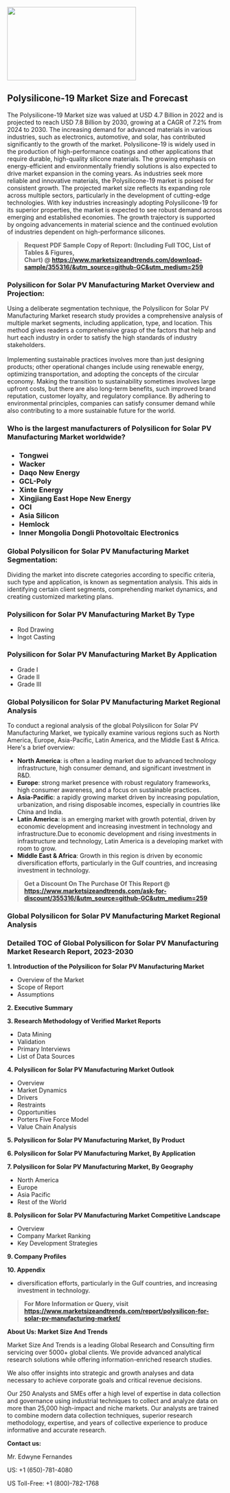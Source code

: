 <p><img class="alignnone size-medium wp-image-20088" src="https://ffe5etoiles.com/wp-content/uploads/2024/12/MST1-300x171.png" alt="" width="300" height="171" /></p><h2>Polysilicone-19 Market Size and Forecast</h2><p>The Polysilicone-19 Market size was valued at USD 4.7 Billion in 2022 and is projected to reach USD 7.8 Billion by 2030, growing at a CAGR of 7.2% from 2024 to 2030. The increasing demand for advanced materials in various industries, such as electronics, automotive, and solar, has contributed significantly to the growth of the market. Polysilicone-19 is widely used in the production of high-performance coatings and other applications that require durable, high-quality silicone materials. The growing emphasis on energy-efficient and environmentally friendly solutions is also expected to drive market expansion in the coming years. As industries seek more reliable and innovative materials, the Polysilicone-19 market is poised for consistent growth. The projected market size reflects its expanding role across multiple sectors, particularly in the development of cutting-edge technologies. With key industries increasingly adopting Polysilicone-19 for its superior properties, the market is expected to see robust demand across emerging and established economies. The growth trajectory is supported by ongoing advancements in material science and the continued evolution of industries dependent on high-performance silicones.</p></p><blockquote id="" class=""><strong>Request PDF Sample Copy of Report: (Including Full TOC, List of Tables &amp; Figures, Chart)&nbsp;@&nbsp;<strong><a href="https://www.marketsizeandtrends.com/download-sample/355316/&utm_source=github-GC&utm_medium=259" target="_blank">https://www.marketsizeandtrends.com/download-sample/355316/&utm_source=github-GC&utm_medium=259</a></strong></strong></blockquote><h3 id="" class="">Polysilicon for Solar PV Manufacturing Market&nbsp;Overview and Projection:</h3><p id="" class="">Using a deliberate segmentation technique, the Polysilicon for Solar PV Manufacturing Market research study provides a comprehensive analysis of multiple market segments, including application, type, and location. This method gives readers a comprehensive grasp of the factors that help and hurt each industry in order to satisfy the high standards of industry stakeholders. <br /> <br />Implementing sustainable practices involves more than just designing products; other operational changes include using renewable energy, optimizing transportation, and adopting the concepts of the circular economy. Making the transition to sustainability sometimes involves large upfront costs, but there are also long-term benefits, such improved brand reputation, customer loyalty, and regulatory compliance. By adhering to environmental principles, companies can satisfy consumer demand while also contributing to a more sustainable future for the world.</p><h3 id="" class="">Who is the largest manufacturers of&nbsp;Polysilicon for Solar PV Manufacturing Market worldwide?</h3><h3 class=""><p><ul><li>Tongwei </li><li> Wacker </li><li> Daqo New Energy </li><li> GCL-Poly </li><li> Xinte Energy </li><li> Xingjiang East Hope New Energy </li><li> OCI </li><li> Asia Silicon </li><li> Hemlock </li><li> Inner Mongolia Dongli Photovoltaic Electronics</li></ul></p></h3><h3 id="" class="">Global&nbsp;Polysilicon for Solar PV Manufacturing Market Segmentation:</h3><p id="" class="">Dividing the market into discrete categories according to specific criteria, such type and application, is known as segmentation analysis. This aids in identifying certain client segments, comprehending market dynamics, and creating customized marketing plans.</p><h3 id="" class="">Polysilicon for Solar PV Manufacturing Market&nbsp;By Type</h3><p><p><ul><li>Rod Drawing</li><li> Ingot Casting</p></li></ul></p></p><h3 id="" class="">Polysilicon for Solar PV Manufacturing Market&nbsp;By Application</h3><p class=""><p><ul><li>Grade I</li><li> Grade II</li><li> Grade III</li></ul></p></p><h3 id="" class="">Global Polysilicon for Solar PV Manufacturing Market Regional Analysis</h3><p id="" class="">To conduct a regional analysis of the global Polysilicon for Solar PV Manufacturing Market, we typically examine various regions such as North America, Europe, Asia-Pacific, Latin America, and the Middle East &amp; Africa. Here's a brief overview:</p><ul><li><strong>North America</strong>: is often a leading market due to advanced technology infrastructure, high consumer demand, and significant investment in R&amp;D.</li><li><strong>Europe</strong>: strong market presence with robust regulatory frameworks, high consumer awareness, and a focus on sustainable practices.</li><li><strong>Asia-Pacific</strong>: a rapidly growing market driven by increasing population, urbanization, and rising disposable incomes, especially in countries like China and India.</li><li><strong>Latin America</strong>: is an emerging market with growth potential, driven by economic development and increasing investment in technology and infrastructure.Due to economic development and rising investments in infrastructure and technology, Latin America is a developing market with room to grow.</li><li><strong>Middle East &amp; Africa</strong>: Growth in this region is driven by economic diversification efforts, particularly in the Gulf countries, and increasing investment in technology.</li></ul><blockquote id="" class=""><strong>Get a Discount On The Purchase Of This Report @ <strong><a href="https://www.marketsizeandtrends.com/ask-for-discount/355316/&utm_source=github-GC&utm_medium=259" target="_blank">https://www.marketsizeandtrends.com/ask-for-discount/355316/&utm_source=github-GC&utm_medium=259</a></strong></strong></blockquote><h3 id="" class="">Global Polysilicon for Solar PV Manufacturing Market Regional Analysis</h3><h3 id="" class="">Detailed TOC of Global Polysilicon for Solar PV Manufacturing Market Research Report, 2023-2030</h3><p id="" class=""><strong>1. Introduction of the Polysilicon for Solar PV Manufacturing Market</strong></p><ul><li>Overview of the Market</li><li>Scope of Report</li><li>Assumptions</li></ul><p id="" class=""><strong>2. Executive Summary</strong></p><p id="" class=""><strong>3. Research Methodology of Verified Market Reports</strong></p><ul><li>Data Mining</li><li>Validation</li><li>Primary Interviews</li><li>List of Data Sources</li></ul><p id="" class=""><strong>4. Polysilicon for Solar PV Manufacturing Market Outlook</strong></p><ul><li>Overview</li><li>Market Dynamics</li><li>Drivers</li><li>Restraints</li><li>Opportunities</li><li>Porters Five Force Model</li><li>Value Chain Analysis</li></ul><p id="" class=""><strong>5. Polysilicon for Solar PV Manufacturing Market, By Product</strong></p><p id="" class=""><strong>6. Polysilicon for Solar PV Manufacturing Market, By Application</strong></p><p id="" class=""><strong>7. Polysilicon for Solar PV Manufacturing Market, By Geography</strong></p><ul><li>North America</li><li>Europe</li><li>Asia Pacific</li><li>Rest of the World</li></ul><p id="" class=""><strong>8. Polysilicon for Solar PV Manufacturing Market Competitive Landscape</strong></p><ul><li>Overview</li><li>Company Market Ranking</li><li>Key Development Strategies</li></ul><p id="" class=""><strong>9. Company Profiles</strong></p><p id="" class=""><strong>10. Appendix</strong></p><ul><li>diversification efforts, particularly in the Gulf countries, and increasing investment in technology.</li></ul><blockquote id="" class=""><strong>For More Information or Query, visit <strong><strong><a href="https://www.marketsizeandtrends.com/report/polysilicon-for-solar-pv-manufacturing-market/" target="_blank">https://www.marketsizeandtrends.com/report/polysilicon-for-solar-pv-manufacturing-market/</a></strong></strong></strong></blockquote><p id="" class=""><strong>About Us: Market Size And Trends</strong></p><p id="" class="">Market Size And Trends is a leading Global Research and Consulting firm servicing over 5000+ global clients. We provide advanced analytical research solutions while offering information-enriched research studies.</p><p id="" class="">We also offer insights into strategic and growth analyses and data necessary to achieve corporate goals and critical revenue decisions.</p><p id="" class="">Our 250 Analysts and SMEs offer a high level of expertise in data collection and governance using industrial techniques to collect and analyze data on more than 25,000 high-impact and niche markets. Our analysts are trained to combine modern data collection techniques, superior research methodology, expertise, and years of collective experience to produce informative and accurate research.</p><p id="" class=""><strong>Contact us:</strong></p><p id="" class="">Mr. Edwyne Fernandes</p><p id="" class="">US: +1 (650)-781-4080</p><p id="" class="">US Toll-Free: +1 (800)-782-1768</p>
